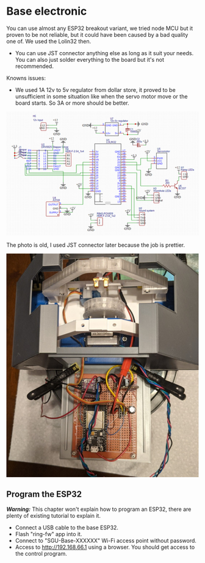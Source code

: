 # Base electronic

You can use almost any ESP32 breakout variant, we tried node MCU but it proven to be not reliable, but it could have been caused by a bad quality one of.
We used the Lolin32 then.

 - You can use JST connector anything else as long as it suit your needs. You can also just solder everything to the board but it's not recommended.

Knowns issues:
 - We used 1A 12v to 5v regulator from dollar store, it proved to be unsufficient in some situation like when the servo motor move or the board starts. So 3A or more should be better.

![](./Assets/Schematic_SGU-Base.png)

The photo is old, I used JST connector later because the job is prettier.

![](./Assets/circuit-board-example.jpg)

## Program the ESP32

***Warning:*** This chapter won't explain how to program an ESP32, there are plenty of existing tutorial to explain it.

- Connect a USB cable to the base ESP32.
- Flash "ring-fw" app into it.
- Connect to "SGU-Base-XXXXXX" Wi-Fi access point without password.
- Access to http://192.168.66.1 using a browser. You should get access to the control program.